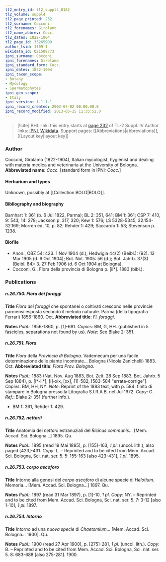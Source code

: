 ```yaml
---
tl2_entry_id: tl2_suppl4_0182
tl2_volume: suppl4
tl2_page_printed: 232
tl2_surname: Cocconi
tl2_forenames: Girolamo
tl2_name_abbrev: Cocc.
tl2_dates: 1822-1904
tl2_page_id: 33265909
author_lsid: 1709-1
wikidata_id: Q21508773
ipni_surname: Cocconi
ipni_forenames: Girolamo
ipni_standard_form: Cocc.
ipni_dates: 1822-1904
ipni_taxon_scope: 
- Botany
- Mycology
- Spermatophytes
ipni_geo_scope: 
- Italy
ipni_version: 1.1.1.1
ipni_record_created: 2003-07-02 00:00:00.0
ipni_record_modified: 2013-05-15 11:35:52.0
---
```


> [!cite] BHL link: this entry starts at [page 232](https://www.biodiversitylibrary.org/page/33265909) of TL-2 Suppl. IV
> Author links: [IPNI](https://www.ipni.org/a/1709-1), [Wikidata](https://www.wikidata.org/wiki/Q21508773). Support pages: [[Abbreviations|abbreviations]], [[Layout key|layout key]]

### Author

Cocconi, Girolamo (1822-1904), Italian mycologist, hygienist and dealing with materia medica and veterinaria at the University of Bologna. 
**Abbreviated name**: *Cocc.* \[standard form in IPNI: *Cocc.*\]

#### Herbarium and types

Unknown, possibly at [[Collection BOLO|BOLO]].

#### Bibliography and biography

Barnhart 1: 361 (b. 6 Jul 1822, Parma); BL 2: 351, 641; BM 1: 361; CSP 7: 410, 9: 543, 14: 278; Jackson p. 317, 320; Kew 1: 576; LS 5328-5345, 32.154-32.169; Morren ed. 10, p. 82; Rehder 1: 429; Saccardo 1: 53; Stevenson p. 1238.

#### Biofile

- Anon., ÖBZ 54: 423. 1 Nov 1904 (d.); Hedwigia 44(2) (Beibl.): (92). 13 Mar 1905 (d. 6 Oct 1904); Bot. Not. 1905: 56 (d.); Bot. Jahrb. 37(3) (Beibl. 84): 3. 27 Feb 1906 (d. 6 Oct 1904 at Bologna).
- Cocconi, G., Flora della provincia di Bologna p. \[ii\*\]. 1883 (bibl.).

### Publications

##### n.26.750. Flora dei foraggi

**Title**
*Flora dei foraggi* che spontanei o coltivati crescono nelle provincie parmensi esposta secondo il metodo naturale. Parma (della tipografia Ferrari) 1856-1860. Oct.
**Abbreviated title**: *Fl. foraggi*.

**Notes**
*Publ*.: 1856-1860, p. \[1\]-691. *Copies*: BM, G, HH. (published in 5 fascicles, separations not found by us).
*Note*: See Blake 2: 351.

##### n.26.751. Flora

**Title**
*Flora* della *Provincia di Bologna*. Vademecum per una facile determinazione delle piante incontrate... Bologna (Nicola Zanichelli) 1883. Oct.
**Abbreviated title**: *Flora Prov. Bologna*.

**Notes**
*Publ*.: 1883 (Nat. Nov. Aug 1883, Bot. Zeit. 28 Sep 1883, Bot. Jahrb. 5 Sep 1884), p. \[i\*-ii\*\], \[i\]-xix, \[xx\], \[1\]-582, \[583-584 "errata-corrige"\]. *Copies*: BM, HH, NY.
*Note*: Reprint of the 1883 text, with p. 584: finito di stampare in Bologna presso la Litografia S.I.R.A.B. nel Jul 1972. *Copy*: G.
*Ref*.: Blake 2: 351 (further info.).
- BM 1: 361, Rehder 1: 429.

##### n.26.752. nettarii

**Title**
Anatomia dei *nettarii* estranuziali del *Ricinus communis*... \[Mem. Accad. Sci. Bologna...\] 1895. Qu.

**Notes**
*Publ*.: 1895 (read 19 Mai 1895), p. \[155\]-163, *1 pl*. (uncol. lith.), also paged \[423\]-431. *Copy*: L. – Reprinted and to be cited from Mem. Accad. Sci. Bologna, Sci. nat. ser. 5. 5: 155-163 \[also 423-431\], *1 pl*. 1895.

##### n.26.753. corpo ascoforo

**Title**
Intorno alla genesi del *corpo ascoforo* di alcune specie di *Helotium*. Memoria... \[Mem. Accad. Sci. Bologna...\] 1897. Qu.

**Notes**
*Publ*.: 1897 (read 31 Mar 1897), p. \[1\]-10, *1 pl. Copy*: NY. – Reprinted and to be cited from Mem. Accad. Sci. Bologna, Sci. nat. ser. 5. 7: 3-12 \[also 1-10\], *1 pl*. 1897.

##### n.26.754. Intorno

**Title**
*Intorno* ad una *nuova specie* di *Chaetomium*... \[Mem. Accad. Sci. Bologna... 1900\]. Qu.

**Notes**
*Publ*.: 1900 (read 27 Apr 1900), p. \[275\]-281, *1 pl*. (uncol. lith.). *Copy*: B. – Reprinted and to be cited from Mem. Accad. Sci. Bologna, Sci. nat. ser. 5. 8: 683-688 \[also 275-281\]. 1900.

